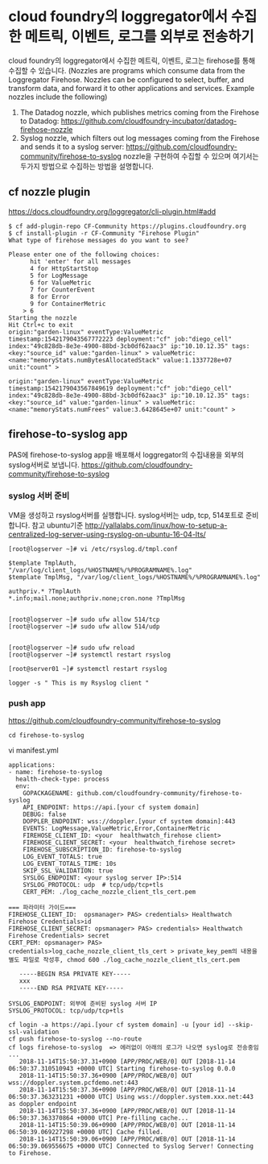 
# cloud foundry의 loggregator에서 수집한 메트릭, 이벤트, 로그를 외부로 전송하기
cloud foundry의 loggregator에서 수집한 메트릭, 이벤트, 로그는 firehose를 통해 수집할 수 있습니다. 
(Nozzles are programs which consume data from the Loggregator Firehose. Nozzles can be configured to select, buffer, and transform data, and forward it to other applications and services. Example nozzles include the following)
1) The Datadog nozzle, which publishes metrics coming from the Firehose to Datadog: https://github.com/cloudfoundry-incubator/datadog-firehose-nozzle
2) Syslog nozzle, which filters out log messages coming from the Firehose and sends it to a syslog server: https://github.com/cloudfoundry-community/firehose-to-syslog
nozzle을 구현하여 수집할 수 있으며 여기서는 두가지 방법으로 수집하는 방법을 설명합니다.

## cf nozzle plugin

https://docs.cloudfoundry.org/loggregator/cli-plugin.html#add
```
$ cf add-plugin-repo CF-Community https://plugins.cloudfoundry.org
$ cf install-plugin -r CF-Community "Firehose Plugin"
What type of firehose messages do you want to see?

Please enter one of the following choices:
	  hit 'enter' for all messages
	  4 for HttpStartStop
	  5 for LogMessage
	  6 for ValueMetric
	  7 for CounterEvent
	  8 for Error
	  9 for ContainerMetric
	> 6
Starting the nozzle
Hit Ctrl+c to exit
origin:"garden-linux" eventType:ValueMetric timestamp:1542179043567772223 deployment:"cf" job:"diego_cell" index:"49c828db-8e3e-4900-88bd-3cb0df62aac3" ip:"10.10.12.35" tags:<key:"source_id" value:"garden-linux" > valueMetric:<name:"memoryStats.numBytesAllocatedStack" value:1.1337728e+07 unit:"count" >  

origin:"garden-linux" eventType:ValueMetric timestamp:1542179043567849619 deployment:"cf" job:"diego_cell" index:"49c828db-8e3e-4900-88bd-3cb0df62aac3" ip:"10.10.12.35" tags:<key:"source_id" value:"garden-linux" > valueMetric:<name:"memoryStats.numFrees" value:3.6428645e+07 unit:"count" >  
```


## firehose-to-syslog app
PAS에 firehose-to-syslog app을 배포해서 loggregator의 수집내용을 외부의 syslog서버로 보냅니다.
https://github.com/cloudfoundry-community/firehose-to-syslog

### syslog 서버 준비
VM을 생성하고 rsyslog서버를 실행합니다. syslog서버는 udp, tcp, 514포트로 준비합니다.
참고 ubuntu기준 http://yallalabs.com/linux/how-to-setup-a-centralized-log-server-using-rsyslog-on-ubuntu-16-04-lts/
```
[root@logserver ~]# vi /etc/rsyslog.d/tmpl.conf

$template TmplAuth, "/var/log/client_logs/%HOSTNAME%/%PROGRAMNAME%.log"
$template TmplMsg, "/var/log/client_logs/%HOSTNAME%/%PROGRAMNAME%.log"

authpriv.* ?TmplAuth
*.info;mail.none;authpriv.none;cron.none ?TmplMsg


[root@logserver ~]# sudo ufw allow 514/tcp
[root@logserver ~]# sudo ufw allow 514/udp


[root@logserver ~]# sudo ufw reload
[root@logserver ~]# systemctl restart rsyslog

[root@server01 ~]# systemctl restart rsyslog

logger -s " This is my Rsyslog client "
```

### push app
https://github.com/cloudfoundry-community/firehose-to-syslog
``` git clone https://github.com/cloudfoundry-community/firehose-to-syslog
cd firehose-to-syslog
```

vi manifest.yml
```
applications:
- name: firehose-to-syslog
  health-check-type: process
  env:
    GOPACKAGENAME: github.com/cloudfoundry-community/firehose-to-syslog
    API_ENDPOINT: https://api.[your cf system domain]
    DEBUG: false 
    DOPPLER_ENDPOINT: wss://doppler.[your cf system domain]:443
    EVENTS: LogMessage,ValueMetric,Error,ContainerMetric
    FIREHOSE_CLIENT_ID: <your  healthwatch_firehose client>     
    FIREHOSE_CLIENT_SECRET: <your  healthwatch_firehose secret> 
    FIREHOSE_SUBSCRIPTION_ID: firehose-to-syslog 
    LOG_EVENT_TOTALS: true
    LOG_EVENT_TOTALS_TIME: 10s
    SKIP_SSL_VALIDATION: true
    SYSLOG_ENDPOINT: <your syslog server IP>:514
    SYSLOG_PROTOCOL: udp  # tcp/udp/tcp+tls
    CERT_PEM: ./log_cache_nozzle_client_tls_cert.pem 

=== 파라미터 가이드===
FIREHOSE_CLIENT_ID:  opsmanager> PAS> credentials> Healthwatch Firehose Credentials>id
FIREHOSE_CLIENT_SECRET: opsmanager> PAS> credentials> Healthwatch Firehose Credentials> secret
CERT_PEM: opsmanager> PAS> credentials>log_cache_nozzle_client_tls_cert > private_key_pem의 내용을 별도 파일로 작성후, chmod 600 ./log_cache_nozzle_client_tls_cert.pem 

   -----BEGIN RSA PRIVATE KEY-----
   xxx
   -----END RSA PRIVATE KEY-----
   
SYSLOG_ENDPOINT: 외부에 준비된 syslog 서버 IP
SYSLOG_PROTOCOL: tcp/udp/tcp+tls
```
   
```
cf login -a https://api.[your cf system domain] -u [your id] --skip-ssl-validation
cf push firehose-to-syslog --no-route
cf logs firehose-to-syslog  => 에러없이 아래의 로그가 나오면 syslog로 전송중임 ...
   2018-11-14T15:50:37.31+0900 [APP/PROC/WEB/0] OUT [2018-11-14 06:50:37.310510943 +0000 UTC] Starting firehose-to-syslog 0.0.0 
   2018-11-14T15:50:37.36+0900 [APP/PROC/WEB/0] OUT wss://doppler.system.pcfdemo.net:443
   2018-11-14T15:50:37.36+0900 [APP/PROC/WEB/0] OUT [2018-11-14 06:50:37.363231231 +0000 UTC] Using wss://doppler.system.xxx.net:443 as doppler endpoint
   2018-11-14T15:50:37.36+0900 [APP/PROC/WEB/0] OUT [2018-11-14 06:50:37.363370864 +0000 UTC] Pre-filling cache...
   2018-11-14T15:50:39.06+0900 [APP/PROC/WEB/0] OUT [2018-11-14 06:50:39.069227298 +0000 UTC] Cache filled.
   2018-11-14T15:50:39.06+0900 [APP/PROC/WEB/0] OUT [2018-11-14 06:50:39.069556675 +0000 UTC] Connected to Syslog Server! Connecting to Firehose.
   
```


    
